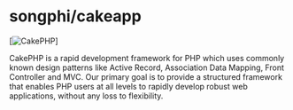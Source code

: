 songphi/cakeapp
=======

[![CakePHP](http://cakephp.org/img/cake-logo.png)]

CakePHP is a rapid development framework for PHP which uses commonly known design patterns like Active Record, Association Data Mapping, Front Controller and MVC.
Our primary goal is to provide a structured framework that enables PHP users at all levels to rapidly develop robust web applications, without any loss to flexibility.

